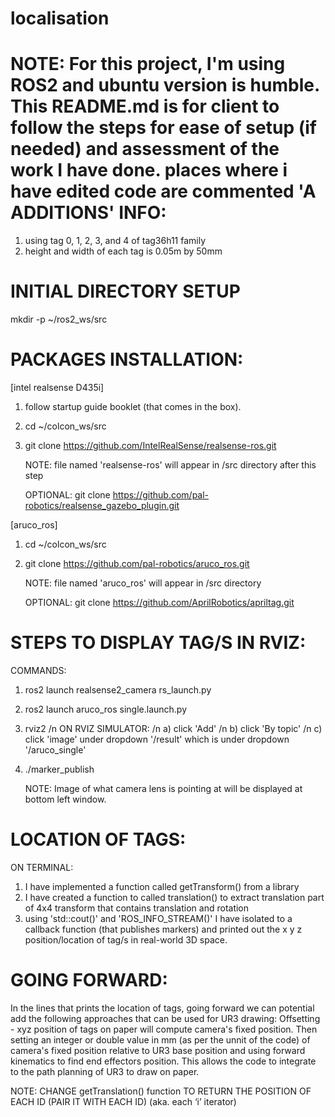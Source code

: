 # localisation

NOTE:
For this project, I'm using ROS2 and ubuntu version is humble.
This README.md is for client to follow the steps for ease of setup (if needed) and assessment of the work I have done.
places where i have edited code are commented 'A ADDITIONS' 
INFO:
=============
1. using tag 0, 1, 2, 3, and 4 of tag36h11 family
2. height and width of each tag is 0.05m by 50mm


INITIAL DIRECTORY SETUP
===
mkdir -p ~/ros2_ws/src

PACKAGES INSTALLATION:
=============

[intel realsense D435i]
1. follow startup guide booklet (that comes in the box).
2. cd ~/colcon_ws/src
3. git clone https://github.com/IntelRealSense/realsense-ros.git

   NOTE: file named 'realsense-ros' will appear in /src directory after this step

   OPTIONAL: git clone https://github.com/pal-robotics/realsense_gazebo_plugin.git


[aruco_ros]
1. cd ~/colcon_ws/src
2. git clone https://github.com/pal-robotics/aruco_ros.git

   NOTE: file named 'aruco_ros' will appear in /src directory

   OPTIONAL: git clone https://github.com/AprilRobotics/apriltag.git


STEPS TO DISPLAY TAG/S IN RVIZ:
=============
  COMMANDS:
  1. ros2 launch realsense2_camera rs_launch.py
  2. ros2 launch aruco_ros single.launch.py
  3. rviz2
    /n ON RVIZ SIMULATOR:
    /n a) click 'Add'
    /n b) click 'By topic'
    /n c) click 'image' under dropdown '/result' which is under dropdown '/aruco_single'
  4. ./marker_publish

     NOTE: Image of what camera lens is pointing at will be displayed at bottom left window.




LOCATION OF TAGS:
=============
  ON TERMINAL:
  1. I have implemented a function called getTransform() from a library
  2. I have created a function to called translation() to extract translation part of 4x4 transform that contains translation and rotation
  3. using 'std::cout()' and 'ROS_INFO_STREAM()' I have isolated to a callback function (that publishes markers) and printed out the x y z position/location of tag/s in real-world 3D space.


GOING FORWARD:
=============
In the lines that prints the location of tags, going forward we can potential add the following approaches that can be used for UR3 drawing:
Offsetting - xyz position of tags on paper will compute camera's fixed position. Then setting an integer or double value in mm (as per the unnit of the code) of camera's fixed position relative to UR3 base position and using forward kinematics to find end effectors position. This allows the code to integrate to the path planning of UR3 to draw on paper.

NOTE: CHANGE getTranslation() function TO RETURN THE POSITION OF EACH ID (PAIR IT WITH EACH ID) (aka. each ‘i’ iterator)


